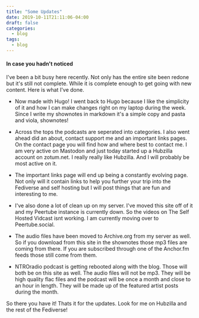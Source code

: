 ```yaml
---
title: "Some Updates"
date: 2019-10-11T21:11:06-04:00
draft: false
categories:
  - blog
tags:
  - blog
---
```


#### In case you hadn't noticed
I've been a bit busy here recently. Not only has the entire site been redone but it's still not complete. While it is complete enough to get going with new content. Here is what I've done.
 - Now made with Hugo! I went back to Hugo because I like the simplicity of it and how I can make changes right on my laptop during the week. Since I write my shownotes in markdown it's a simple copy and pasta and viola, shownotes!

 - Across the tops the podcasts are seperated into categories. I also went ahead did an about, contact support me and an important links pages. On the contact page you will find how and where best to contact me. I am very active on Mastodon and just today started up a Hubzilla account on zotum.net. I really really like Hubzilla. And I will probably be most active on it. 

 - The important links page will end up being a constantly evolving page. Not only will it contain links to help you further your trip into the Fediverse and self hosting but I will post things that are fun and interesting to me.

 - I've also done a lot of clean up on my server. I've moved this site off of it and my Peertube instance is currently down. So the videos on The Self Hosted Vidcast isnt working. I am currently moving over to Peertube.social.

 - The audio files have been moved to Archive.org from my server as well. So if you download from this site in the shownotes those mp3 files are coming from there. If you are subscribed through one of the Anchor.fm feeds those still come from them.
 
 - NTROradio podcast is getting rebooted along with the blog. Those will both be on this site as well. The audio files will not be mp3. They will be high quality flac files and the podcast will be once a month and close to an hour in length. They will be made up of the featured artist posts during the month. 

So there you have it! Thats it for the updates. Look for me on Hubzilla and the rest of the Fediverse!